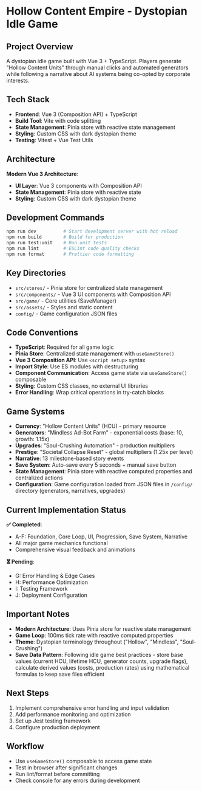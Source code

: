 # Hollow Content Empire - Dystopian Idle Game

## Project Overview

A dystopian idle game built with Vue 3 + TypeScript. Players generate "Hollow Content Units" through manual clicks and automated generators while following a narrative about AI systems being co-opted by corporate interests.

## Tech Stack

- **Frontend**: Vue 3 (Composition API) + TypeScript
- **Build Tool**: Vite with code splitting
- **State Management**: Pinia store with reactive state management
- **Styling**: Custom CSS with dark dystopian theme
- **Testing**: Vitest + Vue Test Utils

## Architecture

**Modern Vue 3 Architecture**:

- **UI Layer**: Vue 3 components with Composition API
- **State Management**: Pinia store with reactive state
- **Styling**: Custom CSS with dark dystopian theme

## Development Commands

```bash
npm run dev          # Start development server with hot reload
npm run build        # Build for production
npm run test:unit    # Run unit tests
npm run lint         # ESLint code quality checks
npm run format       # Prettier code formatting
```

## Key Directories

- `src/stores/` - Pinia store for centralized state management
- `src/components/` - Vue 3 UI components with Composition API
- `src/game/` - Core utilities (SaveManager)
- `src/assets/` - Styles and static content
- `config/` - Game configuration JSON files

## Code Conventions

- **TypeScript**: Required for all game logic
- **Pinia Store**: Centralized state management with `useGameStore()`
- **Vue 3 Composition API**: Use `<script setup>` syntax
- **Import Style**: Use ES modules with destructuring
- **Component Communication**: Access game state via `useGameStore()` composable
- **Styling**: Custom CSS classes, no external UI libraries
- **Error Handling**: Wrap critical operations in try-catch blocks

## Game Systems

- **Currency**: "Hollow Content Units" (HCU) - primary resource
- **Generators**: "Mindless Ad-Bot Farm" - exponential costs (base: 10, growth: 1.15x)
- **Upgrades**: "Soul-Crushing Automation" - production multipliers
- **Prestige**: "Societal Collapse Reset" - global multipliers (1.25x per level)
- **Narrative**: 13 milestone-based story events
- **Save System**: Auto-save every 5 seconds + manual save button
- **State Management**: Pinia store with reactive computed properties and centralized actions
- **Configuration**: Game configuration loaded from JSON files in `/config/` directory (generators, narratives, upgrades)

## Current Implementation Status

**✅ Completed**:

- A-F: Foundation, Core Loop, UI, Progression, Save System, Narrative
- All major game mechanics functional
- Comprehensive visual feedback and animations

**⏳ Pending**:

- G: Error Handling & Edge Cases
- H: Performance Optimization
- I: Testing Framework
- J: Deployment Configuration

## Important Notes

- **Modern Architecture**: Uses Pinia store for reactive state management
- **Game Loop**: 100ms tick rate with reactive computed properties
- **Theme**: Dystopian terminology throughout ("Hollow", "Mindless", "Soul-Crushing")
- **Save Data Pattern**: Following idle game best practices - store base values (current HCU, lifetime HCU, generator counts, upgrade flags), calculate derived values (costs, production rates) using mathematical formulas to keep save files efficient

## Next Steps

1. Implement comprehensive error handling and input validation
2. Add performance monitoring and optimization
3. Set up Jest testing framework
4. Configure production deployment

## Workflow

- Use `useGameStore()` composable to access game state
- Test in browser after significant changes
- Run lint/format before committing
- Check console for any errors during development
